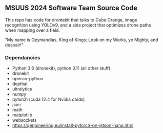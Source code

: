 MSUUS 2024 Software Team Source Code
-------------------------

This repo has code for drontekit that talks to Cube Orange, image recognition using 
YOLOv9, and a side project that optimizes drone paths when mapping over a field.<br>

"My name is Ozymandias, King of Kings; Look on my Works, ye Mighty, and despair!"

### Dependancies

- Python 3.6 (dronekit), python 3.11 (all other stuff)
- dronekit
- opencv-python
- depthai
- ultralytics
- numpy
- pytorch (cuda 12.4 for Nvidia cards)
- json
- math
- matplotlib
- websockets
- https://qengineering.eu/install-pytorch-on-jetson-nano.html
